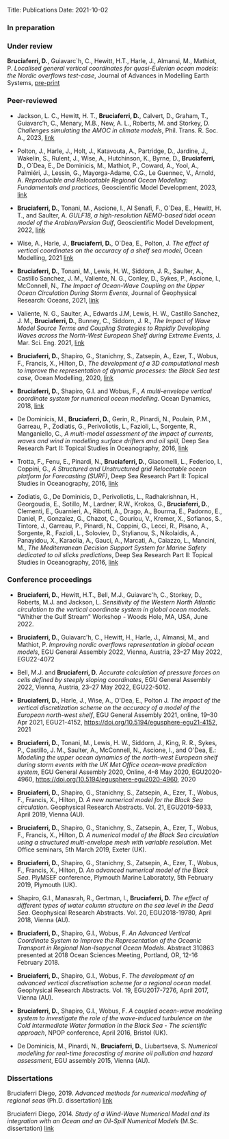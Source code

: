 Title: Publications 
Date: 2021-10-02

### In preparation


### Under review

**Bruciaferri, D.**, Guiavarc`h, C., Hewitt, H.T., Harle, J., Almansi, M., Mathiot, P. *Localised general vertical coordinates for quasi-Eulerian ocean models: the Nordic overflows test-case*, Journal of Advances in Modelling Earth Systems, [pre-print](https://doi.org/10.22541/essoar.168771422.22225431/v1)

### Peer-reviewed

- Jackson, L. C., Hewitt, H. T., **Bruciaferri, D.**, Calvert, D., Graham, T., Guiavarc’h, C., Menary, M.B., New, A. L., Roberts, M. and Storkey, D. *Challenges simulating the AMOC in climate models*, Phil. Trans. R. Soc. A., 2023, [link](https://doi.org/10.1098/rsta.2022.0187)

- Polton, J., Harle, J., Holt, J., Katavouta, A., Partridge, D., Jardine, J., Wakelin, S., Rulent, J., Wise, A., Hutchinson, K., Byrne, D., **Bruciaferri, D.**, O`Dea, E., De Dominicis, M., Mathiot, P., Coward, A., Yool, A., Palmiéri, J., Lessin, G., Mayorga-Adame, C.G., Le Guennec, V., Arnold, A. *Reproducible and Relocatable Regional Ocean Modelling: Fundamentals and practices*, Geoscientific Model Development, 2023, [link](https://doi.org/10.5194/gmd-16-1481-2023)

- **Bruciaferri, D.**, Tonani, M., Ascione, I., Al Senafi, F., O`Dea, E., Hewitt, H. T., and Saulter, A.  *GULF18, a high-resolution NEMO-based tidal ocean model of the Arabian/Persian Gulf*, Geoscientific Model Development, 2022, [link](https://doi.org/10.5194/gmd-15-8705-2022)

- Wise, A., Harle, J., **Bruciaferri, D.**, O`Dea, E., Polton, J. *The effect of vertical coordinates on the accuracy of a shelf sea model*, Ocean Modelling, 2021 [link](https://doi.org/10.1016/j.ocemod.2021.101935)

- **Bruciaferri, D.**, Tonani, M., Lewis, H. W., Siddorn, J. R., Saulter, A., Castillo Sanchez, J. M., Valiente, N. G., Conley, D., Sykes, P., Ascione, I., McConnell, N., *The Impact of Ocean-Wave Coupling on the Upper Ocean Circulation During Storm Events*, Journal of Geophysical Research: Oceans, 2021, [link](https://agupubs.onlinelibrary.wiley.com/doi/10.1029/2021JC017343)

- Valiente, N. G., Saulter, A., Edwards J.M, Lewis, H. W., Castillo Sanchez, J. M., **Bruciaferri, D.**, Bunney, C., Siddorn, J. R., *The Impact of Wave Model Source Terms and Coupling Strategies to Rapidly Developing Waves across the North-West European Shelf during Extreme Events*, J. Mar. Sci. Eng. 2021, [link](https://www.mdpi.com/2077-1312/9/4/403)

- **Bruciaferri, D.**, Shapiro, G., Stanichny, S., Zatsepin, A., Ezer, T., Wobus, F., Francis, X., Hilton, D., *The development of a 3D computational mesh to improve the representation of dynamic processes: the Black Sea test case*, Ocean Modelling, 2020, [link](https://www.sciencedirect.com/science/article/pii/S1463500319301593)

- **Bruciaferri, D.**, Shapiro, G.I. and Wobus, F., *A multi-envelope vertical coordinate system for numerical ocean modelling*. Ocean Dynamics, 2018, [link](https://link.springer.com/article/10.1007/s10236-018-1189-x)

- De Dominicis, M., **Bruciaferri, D.**, Gerin, R., Pinardi, N., Poulain, P.M., Garreau, P., Zodiatis, G., Perivoliotis, L., Fazioli, L., Sorgente, R., Manganiello, C., *A multi-model assessment of the impact of currents, waves and wind in modelling surface drifters and oil spill*, Deep Sea Research Part II: Topical Studies in Oceanography, 2016, [link](https://www.sciencedirect.com/science/article/pii/S0967064516300583)

- Trotta, F., Fenu, E., Pinardi, N., **Bruciaferri, D.**, Giacomelli, L., Federico, I., Coppini, G., *A Structured and Unstructured grid Relocatable ocean platform for Forecasting (SURF)*, Deep Sea Research Part II: Topical Studies in Oceanography, 2016, [link](https://www.sciencedirect.com/science/article/pii/S0967064516301047)

- Zodiatis, G., De Dominicis, D., Perivoliotis, L., Radhakrishnan, H., Georgoudis, E., Sotillo, M., Lardner, R.W., Krokos, G., **Bruciaferri, D.**, Clementi, E., Guarnieri, A., Ribotti, A., Drago, A., Bourma, E., Padorno, E., Daniel, P., Gonzalez, G., Chazot, C., Gouriou, V., Kremer, X., Sofianos, S., Tintore, J., Garreau, P., Pinardi, N., Coppini, G., Lecci, R., Pisano, A., Sorgente, R., Fazioli, L., Soloviev, D., Stylianou, S., Nikolaidis, A., Panayidou, X., Karaolia, A., Gauci, A., Marcati, A., Caiazzo, L., Mancini, M., *The Mediterranean Decision Support System for Marine Safety dedicated to oil slicks predictions*, Deep Sea Research Part II: Topical Studies in Oceanography, 2016, [link](https://www.sciencedirect.com/science/article/pii/S0967064516302144)

### Conference proceedings

- **Bruciaferri, D.**, Hewitt, H.T., Bell, M.J., Guiavarc'h, C., Storkey, D., Roberts, M.J. and Jackson, L. *Sensitivity of the Western North Atlantic circulation to the vertical coordinate system in global ocean models*. "Whither the Gulf Stream" Workshop - Woods Hole, MA, USA, June 2022.

- **Bruciaferri, D.**, Guiavarc'h, C., Hewitt, H., Harle, J., Almansi, M., and Mathiot, P. *Improving nordic overflows representation in global ocean models*, EGU General Assembly 2022, Vienna, Austria, 23–27 May 2022, EGU22-4072  

- Bell, M.J. and **Bruciaferri, D.** *Accurate calculation of pressure forces on cells defined by steeply sloping coordinates*, EGU General Assembly 2022, Vienna, Austria, 23–27 May 2022, EGU22-5012.

- **Bruciaferri, D.**, Harle, J., Wise, A., O'Dea, E., Polton J. *The impact of the vertical discretization scheme on the accuracy of a model of the European north-west shelf*, EGU General Assembly 2021, online, 19–30 Apr 2021, EGU21-4152, https://doi.org/10.5194/egusphere-egu21-4152, 2021

- **Bruciaferri, D.**, Tonani, M., Lewis, H. W., Siddorn, J., King, R. R., Sykes, P., Castillo, J. M., Saulter, A., McConnell, N., Ascione, I., and O'Dea, E.: *Modelling the upper ocean dynamics of the north-west European shelf during storm events with the UK Met Office ocean-wave prediction system*, EGU General Assembly 2020, Online, 4–8 May 2020, EGU2020-4960, https://doi.org/10.5194/egusphere-egu2020-4960, 2020 

- **Bruciaferri, D.**, Shapiro, G., Stanichny, S., Zatsepin, A., Ezer, T., Wobus, F., Francis, X., Hilton, D. *A new numerical model for the Black Sea circulation*. Geophysical Research Abstracts. Vol. 21, EGU2019-5933, April 2019, Vienna (AU).

- **Bruciaferri, D.**, Shapiro, G., Stanichny, S., Zatsepin, A., Ezer, T., Wobus, F., Francis, X., Hilton, D. *A numerical model of the Black Sea circulation using a structured multi-envelope mesh with variable resolution*. Met Office seminars, 5th March 2019, Exeter (UK).

- **Bruciaferri, D.**, Shapiro, G., Stanichny, S., Zatsepin, A., Ezer, T., Wobus, F., Francis, X., Hilton, D. *An advanced numerical model of the Black Sea*. PlyMSEF conference, Plymouth Marine Laboratoty, 5th February 2019, Plymouth (UK).

- Shapiro, G.I., Manasrah, R., Gertman, I., **Bruciaferri, D.** *The effect of different types of water column structure on the sea level in the Dead Sea*. Geophysical Research Abstracts. Vol. 20, EGU2018-19780, April 2018, Vienna (AU).

- **Bruciaferri, D.**, Shapiro, G.I., Wobus, F. *An Advanced Vertical Coordinate System to Improve the Representation of the Oceanic Transport in Regional Non-Isopycnal Ocean Models*. Abstract 310863 presented at 2018 Ocean Sciences Meeting, Portland, OR, 12-16 February 2018.

- **Bruciaferri, D.**, Shapiro, G.I., Wobus, F. *The development of an advanced vertical discretisation scheme for a regional ocean model*. Geophysical Research Abstracts. Vol. 19, EGU2017-7276, April 2017, Vienna (AU).

- **Bruciaferri, D.**, Shapiro, G.I., Wobus, F. *A coupled ocean-wave modeling system to investigate the role of the wave-induced turbulence on the Cold Intermediate Water formation in the Black Sea - The scientific approach*, NPOP conference, April 2016, Bristol (UK).

- De Dominicis, M., Pinardi, N., **Bruciaferri, D.**, Liubartseva, S. *Numerical modelling for real-time forecasting of marine oil pollution and hazard assessment*, EGU assembly 2015, Vienna (AU).

### Dissertations
Bruciaferri Diego, 2019. *Advanced methods for numerical modelling of regional seas* (Ph.D. dissertation) [link](https://pearl.plymouth.ac.uk/handle/10026.1/15809)

Bruciaferri Diego, 2014. *Study of a Wind-Wave Numerical Model and its integration with an Ocean and an Oil-Spill Numerical Models* (M.Sc. dissertation) [link](https://www.sincem.unibo.it/images/tesi/tesi_bruciaferri.pdf) 


